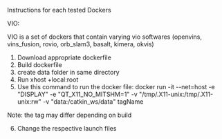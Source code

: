 Instructions for each tested Dockers

VIO:

VIO is a set of dockers that contain varying vio softwares (openvins, vins_fusion, rovio, orb_slam3, basalt, kimera, okvis)
1. Download appropriate dockerfile
2. Build dockerfile
3. create data folder in same directory
4. Run xhost +local:root
5. Use this command to run the docker file: docker run -it --net=host -e "DISPLAY" -e "QT_X11_NO_MITSHM=1" -v "/tmp/.X11-unix:/tmp/.X11-unix:rw" -v "data:/catkin_ws/data" tagName

Note: the tag may differ depending on build

6. Change the respective launch files

